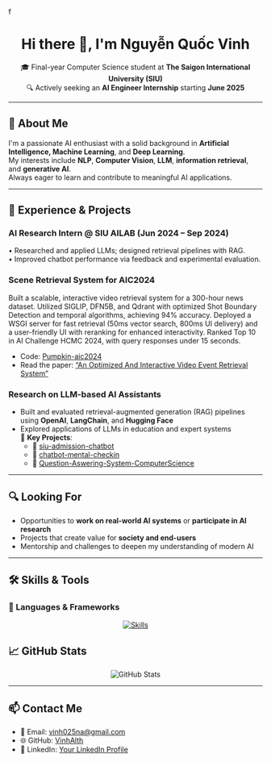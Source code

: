 f<h1 align="center">Hi there 👋, I'm Nguyễn Quốc Vinh</h1>

<p align="center">
  🎓 Final-year Computer Science student at <strong>The Saigon International University (SIU)</strong><br>
  🔍 Actively seeking an <strong>AI Engineer Internship</strong> starting <strong>June 2025</strong>
</p>

---

## 🧠 About Me

I'm a passionate AI enthusiast with a solid background in **Artificial Intelligence, Machine Learning**, and **Deep Learning**.  
My interests include **NLP**, **Computer Vision**, **LLM**, **information retrieval**, and **generative AI**.  
Always eager to learn and contribute to meaningful AI applications.

---

## 🔬 Experience & Projects

### AI Research Intern @ SIU AILAB (Jun 2024 – Sep 2024)
• Researched and applied LLMs; designed retrieval pipelines with RAG.  
• Improved chatbot performance via feedback and experimental evaluation.  

### Scene Retrieval System for AIC2024
Built a scalable, interactive video retrieval system for a 300-hour news dataset. Utilized SIGLIP, DFN5B, and Qdrant with optimized Shot Boundary Detection and temporal algorithms, achieving 94% accuracy. Deployed a WSGI server for fast retrieval (50ms vector search, 800ms UI delivery) and a user-friendly UI with reranking for enhanced interactivity. Ranked Top 10 in AI Challenge HCMC 2024, with query responses under 15 seconds.  

- Code: [Pumpkin-aic2024](https://github.com/VinhAlth/Pumpkin_AIC_2024)  
- Read the paper: [“An Optimized And Interactive Video Event Retrieval System”](https://link.springer.com/chapter/10.1007/978-981-96-4291-5_9) <!-- Replace with actual link -->

### Research on LLM-based AI Assistants

- Built and evaluated retrieval-augmented generation (RAG) pipelines using **OpenAI**, **LangChain**, and **Hugging Face**
- Explored applications of LLMs in education and expert systems  
🚀 **Key Projects**:
  - 🔗 [siu-admission-chatbot](https://github.com/VinhAlth/siu-admission-chatbot)  
  - 🔗 [chatbot-mental-checkin](https://github.com/VinhAlth/chatbot-mental-checkin)  
  - 🔗 [Question-Aswering-System-ComputerScience](https://github.com/VinhAlth/Question-Aswering-System-ComputerScience)  

---

## 🔍 Looking For

- Opportunities to **work on real-world AI systems** or **participate in AI research**
- Projects that create value for **society and end-users**
- Mentorship and challenges to deepen my understanding of modern AI

---

## 🛠️ Skills & Tools

### 🧰 Languages & Frameworks

<p align="center">
  <a href="https://skillicons.dev">
    <img src="https://skillicons.dev/icons?i=python,java,html,fastapi,flask,pytorch,tensorflow,opencv,docker,git,github,vscode,linux,bash,postman" alt="Skills" />
  </a>
</p>

## 📈 GitHub Stats

<p align="center">
  <img src="https://github-readme-stats.vercel.app/api?username=VinhAlth&show_icons=true&theme=radical" alt="GitHub Stats" />
</p>

---

## 📫 Contact Me

- 📧 Email: [vinh025na@gmail.com](mailto:vinh025na@gmail.com)
- 🌐 GitHub: [VinhAlth](https://github.com/VinhAlth)
- 🔗 LinkedIn: [Your LinkedIn Profile](https://www.linkedin.com/in/nguyen-quoc-vinh-nqv/) <!-- Replace with actual link -->
